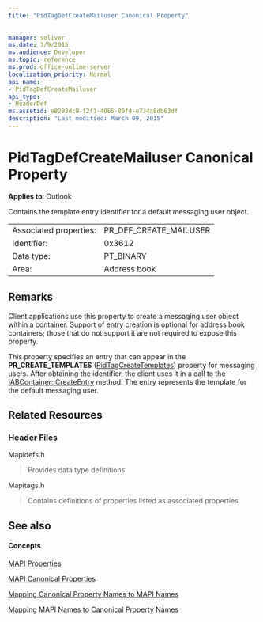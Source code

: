 ```yaml
---
title: "PidTagDefCreateMailuser Canonical Property"
 
 
manager: soliver
ms.date: 3/9/2015
ms.audience: Developer
ms.topic: reference
ms.prod: office-online-server
localization_priority: Normal
api_name:
- PidTagDefCreateMailuser
api_type:
- HeaderDef
ms.assetid: e8293dc9-f2f1-4065-89f4-e734a8db63df
description: "Last modified: March 09, 2015"
---
```


# PidTagDefCreateMailuser Canonical Property

  
  
**Applies to**: Outlook 
  
Contains the template entry identifier for a default messaging user object. 
  
|||
|:-----|:-----|
|Associated properties:  <br/> |PR_DEF_CREATE_MAILUSER  <br/> |
|Identifier:  <br/> |0x3612  <br/> |
|Data type:  <br/> |PT_BINARY  <br/> |
|Area:  <br/> |Address book  <br/> |
   
## Remarks

Client applications use this property to create a messaging user object within a container. Support of entry creation is optional for address book containers; those that do not support it are not required to expose this property. 
  
This property specifies an entry that can appear in the **PR_CREATE_TEMPLATES** ([PidTagCreateTemplates](pidtagcreatetemplates-canonical-property.md)) property for messaging users. After obtaining the identifier, the client uses it in a call to the [IABContainer::CreateEntry](iabcontainer-createentry.md) method. The entry represents the template for the default messaging user. 
  
## Related Resources

### Header Files

Mapidefs.h
  
> Provides data type definitions.
    
Mapitags.h
  
> Contains definitions of properties listed as associated properties.
    
## See also

#### Concepts

[MAPI Properties](mapi-properties.md)
  
[MAPI Canonical Properties](mapi-canonical-properties.md)
  
[Mapping Canonical Property Names to MAPI Names](mapping-canonical-property-names-to-mapi-names.md)
  
[Mapping MAPI Names to Canonical Property Names](mapping-mapi-names-to-canonical-property-names.md)

